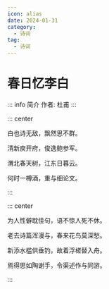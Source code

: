 ```yaml
---
icon: alias
date: 2024-01-31
category:
  - 诗词
tag:
  - 诗词
---
```


# 春日忆李白

<!-- more -->

::: info 简介
作者: 杜甫
:::


::: center

白也诗无敌，飘然思不群。

清新庾开府，俊逸鲍参军。

渭北春天树，江东日暮云。

何时一樽酒，重与细论文。

:::




::: center 

为人性僻耽佳句，语不惊人死不休。

老去诗篇浑漫与，春来花鸟莫深愁。

新添水槛供垂钓，故着浮槎替入舟。

焉得思如陶谢手，令渠述作与同游。

:::